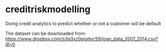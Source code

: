 # creditriskmodelling
Doing credit analytics to predict whether or not a customer will be default

The dataset can be downloaded from:
https://www.dropbox.com/s/tq3xz0piqitnc59/loan_data_2007_2014.csv?dl=0
